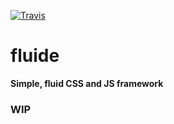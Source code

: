 [![Travis](https://img.shields.io/travis/nerdslabs/fluide.svg)](https://travis-ci.org/nerdslabs/fluide)

# fluide
**Simple, fluid CSS and JS framework**

### WIP